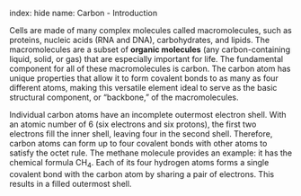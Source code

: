 index: hide
name: Carbon - Introduction

Cells are made of many complex molecules called macromolecules, such as proteins, nucleic acids (RNA and DNA), carbohydrates, and lipids. The macromolecules are a subset of  **organic molecules** (any carbon-containing liquid, solid, or gas) that are especially important for life. The fundamental component for all of these macromolecules is carbon. The carbon atom has unique properties that allow it to form covalent bonds to as many as four different atoms, making this versatile element ideal to serve as the basic structural component, or “backbone,” of the macromolecules.

Individual carbon atoms have an incomplete outermost electron shell. With an atomic number of 6 (six electrons and six protons), the first two electrons fill the inner shell, leaving four in the second shell. Therefore, carbon atoms can form up to four covalent bonds with other atoms to satisfy the octet rule. The methane molecule provides an example: it has the chemical formula CH<sub>4</sub>. Each of its four hydrogen atoms forms a single covalent bond with the carbon atom by sharing a pair of electrons. This results in a filled outermost shell.
